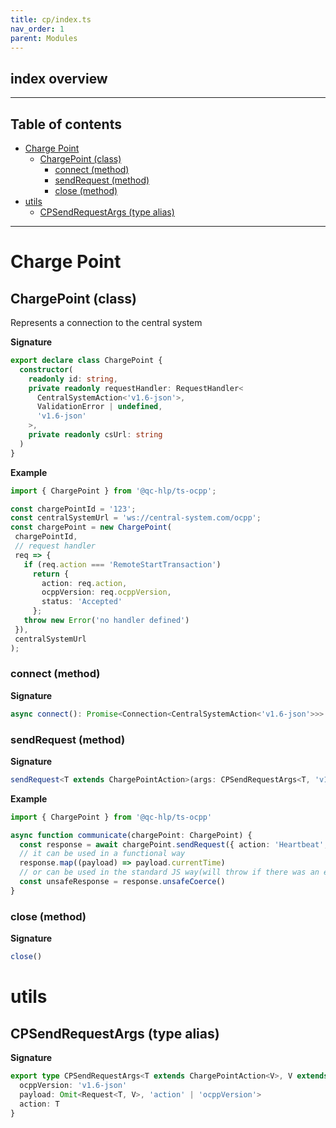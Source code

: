 ```yaml
---
title: cp/index.ts
nav_order: 1
parent: Modules
---
```


## index overview

---

<h2 class="text-delta">Table of contents</h2>

- [Charge Point](#charge-point)
  - [ChargePoint (class)](#chargepoint-class)
    - [connect (method)](#connect-method)
    - [sendRequest (method)](#sendrequest-method)
    - [close (method)](#close-method)
- [utils](#utils)
  - [CPSendRequestArgs (type alias)](#cpsendrequestargs-type-alias)

---

# Charge Point

## ChargePoint (class)

Represents a connection to the central system

**Signature**

```ts
export declare class ChargePoint {
  constructor(
    readonly id: string,
    private readonly requestHandler: RequestHandler<
      CentralSystemAction<'v1.6-json'>,
      ValidationError | undefined,
      'v1.6-json'
    >,
    private readonly csUrl: string
  )
}
```

**Example**

```ts
import { ChargePoint } from '@qc-hlp/ts-ocpp';

const chargePointId = '123';
const centralSystemUrl = 'ws://central-system.com/ocpp';
const chargePoint = new ChargePoint(
 chargePointId,
 // request handler
 req => {
   if (req.action === 'RemoteStartTransaction')
     return {
       action: req.action,
       ocppVersion: req.ocppVersion,
       status: 'Accepted'
     };
   throw new Error('no handler defined')
 }),
 centralSystemUrl
);
```

### connect (method)

**Signature**

```ts
async connect(): Promise<Connection<CentralSystemAction<'v1.6-json'>>>
```

### sendRequest (method)

**Signature**

```ts
sendRequest<T extends ChargePointAction>(args: CPSendRequestArgs<T, 'v1.6-json'>): EitherAsync<OCPPRequestError, Response<T>>
```

**Example**

```ts
import { ChargePoint } from '@qc-hlp/ts-ocpp'

async function communicate(chargePoint: ChargePoint) {
  const response = await chargePoint.sendRequest({ action: 'Heartbeat', ocppVersion: 'v1.6-json', payload: {} })
  // it can be used in a functional way
  response.map((payload) => payload.currentTime)
  // or can be used in the standard JS way(will throw if there was an error)
  const unsafeResponse = response.unsafeCoerce()
}
```

### close (method)

**Signature**

```ts
close()
```

# utils

## CPSendRequestArgs (type alias)

**Signature**

```ts
export type CPSendRequestArgs<T extends ChargePointAction<V>, V extends OCPPVersion> = {
  ocppVersion: 'v1.6-json'
  payload: Omit<Request<T, V>, 'action' | 'ocppVersion'>
  action: T
}
```
